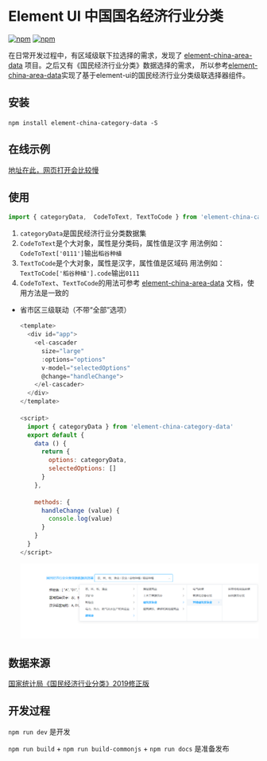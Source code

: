 # Element UI 中国国名经济行业分类

[![npm](https://img.shields.io/npm/v/element-china-category-data.svg)](https://www.npmjs.com/package/element-china-category-data) [![npm](https://img.shields.io/npm/dt/element-china-category-data.svg)](https://www.npmjs.com/package/element-china-category-data)


在日常开发过程中，有区域级联下拉选择的需求，发现了 [element-china-area-data](https://github.com/Plortinus/element-china-area-data) 项目。之后又有《国民经济行业分类》数据选择的需求，
所以参考[element-china-area-data](https://github.com/Plortinus/element-china-area-data)实现了基于element-ui的国民经济行业分类级联选择器组件。


## 安装

  `npm install element-china-category-data -S`

## 在线示例

[地址在此，网页打开会比较慢](https://plortinus.github.io/element-china-category-data/index.html)

## 使用

```js
import { categoryData,  CodeToText, TextToCode } from 'element-china-category-data'
```

  1. `categoryData`是国民经济行业分类数据集
  2. `CodeToText`是个大对象，属性是分类码，属性值是汉字 用法例如：`CodeToText['0111']`输出`稻谷种植`
  3. `TextToCode`是个大对象，属性是汉字，属性值是区域码 用法例如：`TextToCode['稻谷种植'].code`输出`0111`
  4. `CodeToText`、`TextToCode`的用法可参考 [element-china-area-data](https://github.com/Plortinus/element-china-area-data) 文档，使用方法是一致的

  * 省市区三级联动（不带“全部”选项）

    ```js
    <template>
      <div id="app">
        <el-cascader
          size="large"
          :options="options"
          v-model="selectedOptions"
          @change="handleChange">
        </el-cascader>
      </div>
    </template>

    <script>
      import { categoryData } from 'element-china-category-data'
      export default {
        data () {
          return {
            options: categoryData,
            selectedOptions: []
          }
        },

        methods: {
          handleChange (value) {
            console.log(value)
          }
        }
      }
    </script>
    ```
    ![示例](20191030123051.png)

## 数据来源

[国家统计局《国民经济行业分类》2019修正版](http://www.stats.gov.cn/tjsj/tjbz/)

## 开发过程

`npm run dev` 是开发

`npm run build` + `npm run build-commonjs` + `npm run docs` 是准备发布
